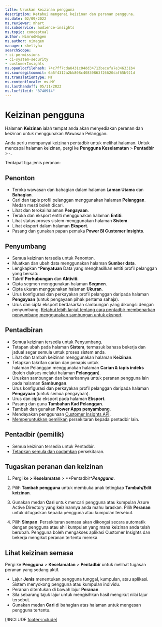 ```yaml
---
title: Uruskan keizinan pengguna
description: Ketahui mengenai keizinan dan peranan pengguna.
ms.date: 02/09/2022
ms.reviewer: mhart
ms.subservice: audience-insights
ms.topic: conceptual
author: NimrodMagen
ms.author: nimagen
manager: shellyha
searchScope:
- ci-permissions
- ci-system-security
- customerInsights
ms.openlocfilehash: 74c7ff7cda8431c04dd34713becefa7e346331b4
ms.sourcegitcommit: 6a5f4312a2bb808c40830863f26620daf65b921d
ms.translationtype: MT
ms.contentlocale: ms-MY
ms.lasthandoff: 05/11/2022
ms.locfileid: "8740914"
---
```

# <a name="user-permissions"></a>Keizinan pengguna

Halaman **Keizinan** ialah tempat anda akan menyediakan peranan dan keizinan untuk menggunakan Wawasan Pelanggan.

Anda perlu mempunyai keizinan pentadbir untuk melihat halaman. Untuk mencapai halaman keizinan, pergi ke **Pengguna Keselamatan** > **Pentadbir** > **·**.

Terdapat tiga jenis peranan:

## <a name="viewer"></a>Penonton

- Teroka wawasan dan bahagian dalam halaman **Laman Utama** dan **Bahagian**.
- Cari dan tapis profil pelanggan menggunakan halaman **Pelanggan**. Medan mesti boleh dicari.
- Lihat dan terokai halaman **Pengayaan**.
- Teroka dan eksport entiti menggunakan halaman **Entiti**.
- Lihat status proses sistem menggunakan halaman **Sistem**.
- Lihat eksport dalam halaman **Eksport**.
- Pasang dan gunakan papan pemuka **Power BI Customer Insights**.

## <a name="contributor"></a>Penyumbang

- Semua keizinan tersedia untuk Penonton.
- Muatkan dan ubah data menggunakan halaman **Sumber data**.
- Lengkapkan ***Penyatuan** Data yang menghasilkan entiti profil pelanggan yang bersatu.
- Takrif **Perhubungan** dan **Aktiviti**.
- Cipta segmen menggunakan halaman **Segmen**.
- Cipta ukuran menggunakan halaman **Ukuran**.
- Urus konfigurasi dan perkayakan profil pelanggan daripada halaman **Pengayaan** (untuk pengayaan pihak pertama sahaja).
- Urus dan cipta eksport berdasarkan sambungan yang dikongsi dengan penyumbang. [Ketahui lebih lanjut tentang cara pentadbir membenarkan penyumbang menggunakan sambungan untuk eksport](connections.md#allow-contributors-to-use-a-connection-for-exports).

## <a name="admin"></a>Pentadbiran

- Semua keizinan tersedia untuk Penyumbang.
- Tetapan ubah pada halaman **Sistem**, termasuk bahasa bekerja dan jadual segar semula untuk proses sistem anda.
- Lihat dan tambah keizinan menggunakan halaman **Keizinan**.
- Tetapkan takrifan carian dan penapis untuk halaman Pelanggan menggunakan halaman **Carian & tapis indeks** (boleh diakses melalui halaman **Pelanggan**).
- Uruskan sambungan dan benarkannya untuk peranan pengguna lain pada halaman **Sambungan**.
- Urus konfigurasi dan perkayakan profil pelanggan daripada halaman **Pengayaan** (untuk semua pengayaan).
- Urus dan cipta eksport pada halaman **Eksport**.
- Pasang dan guna **Tambahan Kad Pelanggan**.
- Tambah dan gunakan **Power Apps penyambung**.
- Mendayakan penggunaan [Customer Insights API](apis.md).
- [Memperuntukkan pemilikan](manage-environments.md#change-the-owner-of-an-environment) persekitaran kepada pentadbir lain.

## <a name="admin-owner"></a>Pentadbir (pemilik)

- Semua keizinan tersedia untuk Pentadbir.
- [Tetapkan semula dan padamkan](manage-environments.md#reset-an-existing-environment) persekitaran.

## <a name="assign-roles-and-permissions"></a>Tugaskan peranan dan keizinan

1. Pergi ke **> Keselamatan** > **Pentadbir****Pengguna***.

1. Pilih **Tambah pengguna** untuk membuka anak tetingkap **Tambah/Edit keizinan**.

1. Gunakan medan **Cari** untuk mencari pengguna atau kumpulan Azure Active Directory yang keizinannya anda mahu laraskan. Pilih **Peranan** untuk ditugaskan kepada pengguna atau kumpulan tersebut.

1. Pilih **Simpan**. Persekitaran semasa akan dikongsi secara automatik dengan pengguna atau ahli kumpulan yang mana keizinan anda telah berubah. Pengguna boleh mengakses aplikasi Customer Insights dan bekerja mengikut peranan tertentu mereka.

## <a name="view-current-permissions"></a>Lihat keizinan semasa

Pergi ke **Pengguna** > **Keselamatan** > **Pentadbir** untuk melihat tugasan peranan yang sedang aktif.

- Lajur **Jenis** menentukan pengguna tunggal, kumpulan, atau aplikasi. Sistem menyokong pengguna atau kumpulan individu.
- Peranan ditentukan di bawah lajur **Peranan**.
- Sila sebarang tajuk lajur untuk mengisihkan hasil mengikut nilai lajur tersebut.
- Gunakan medan **Cari** di bahagian atas halaman untuk mengesan pengguna tertentu.


[!INCLUDE [footer-include](includes/footer-banner.md)]
